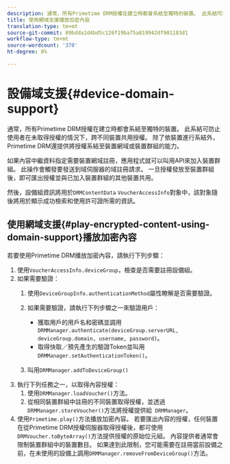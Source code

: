 ```yaml
---
description: 通常，所有Primetime DRM授權在建立時都會系結至獨特的裝置。 此系結可防止使用者在未取得授權的情況下，跨不同裝置共用授權。 除了依裝置進行系結外，Primetime DRM還提供將授權系結至裝置網域或裝置群組的能力。
title: 使用網域支援播放加密內容
translation-type: tm+mt
source-git-commit: 89bdda1d4bd5c126f19ba75a819942df901183d1
workflow-type: tm+mt
source-wordcount: '370'
ht-degree: 0%

---
```



# 設備域支援{#device-domain-support}

通常，所有Primetime DRM授權在建立時都會系結至獨特的裝置。 此系結可防止使用者在未取得授權的情況下，跨不同裝置共用授權。 除了依裝置進行系結外，Primetime DRM還提供將授權系結至裝置網域或裝置群組的能力。

如果內容中繼資料指定需要裝置網域註冊，應用程式就可以叫用API來加入裝置群組。 此操作會觸發要發送到域伺服器的域註冊請求。 一旦授權發放至裝置群組後，即可匯出授權並與已加入裝置群組的其他裝置共用。

然後，設備組資訊將用於`DRMContentData` `VoucherAccessInfo`對象中，該對象隨後將用於顯示成功檢索和使用許可證所需的資訊。

## 使用網域支援{#play-encrypted-content-using-domain-support}播放加密內容

若要使用Primetime DRM播放加密內容，請執行下列步驟：

1. 使用`VoucherAccessInfo.deviceGroup`，檢查是否需要註冊設備組。
1. 如果需要驗證：
   1. 使用`DeviceGroupInfo.authenticationMethod`屬性瞭解是否需要驗證。
   1. 如果需要驗證，請執行下列步驟之一來驗證用戶：

      * 獲取用戶的用戶名和密碼並調用`DRMManager.authenticate(deviceGroup.serverURL, deviceGroup.domain, username, password)`。
      * 取得快取／預先產生的驗證Token並叫用`DRMManager.setAuthenticationToken()`。
   1. 叫用`DRMManager.addToDeviceGroup()`
1. 執行下列任務之一，以取得內容授權：
   1. 使用`DRMManager.loadVoucher()`方法。
   1. 從相同裝置群組中註冊的不同裝置取得授權，並透過`DRMManager.storeVoucher()`方法將授權提供給` DRMManager`。
1. 使用`Primetime.play()`方法播放加密內容。
若要匯出內容的授權，任何裝置在從Primetime DRM授權伺服器取得授權後，都可使用`DRMVoucher.toByteArray()`方法提供授權的原始位元組。 內容提供者通常會限制裝置群組中的裝置數目。 如果達到此限制，您可能需要在註冊當前設備之前，在未使用的設備上調用`DRMManager.removeFromDeviceGroup()`方法。